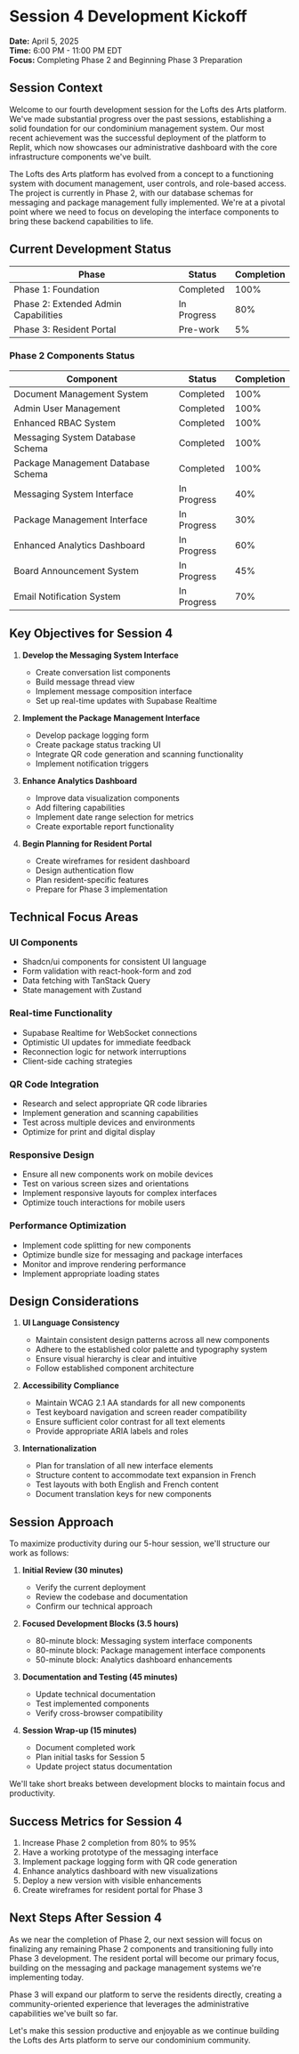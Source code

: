 # Session 4 Development Kickoff

**Date:** April 5, 2025  
**Time:** 6:00 PM - 11:00 PM EDT  
**Focus:** Completing Phase 2 and Beginning Phase 3 Preparation

## Session Context

Welcome to our fourth development session for the Lofts des Arts platform. We've made substantial progress over the past sessions, establishing a solid foundation for our condominium management system. Our most recent achievement was the successful deployment of the platform to Replit, which now showcases our administrative dashboard with the core infrastructure components we've built.

The Lofts des Arts platform has evolved from a concept to a functioning system with document management, user controls, and role-based access. The project is currently in Phase 2, with our database schemas for messaging and package management fully implemented. We're at a pivotal point where we need to focus on developing the interface components to bring these backend capabilities to life.

## Current Development Status

| Phase | Status | Completion |
|-------|--------|------------|
| Phase 1: Foundation | Completed | 100% |
| Phase 2: Extended Admin Capabilities | In Progress | 80% |
| Phase 3: Resident Portal | Pre-work | 5% |

### Phase 2 Components Status

| Component | Status | Completion |
|-----------|--------|------------|
| Document Management System | Completed | 100% |
| Admin User Management | Completed | 100% |
| Enhanced RBAC System | Completed | 100% |
| Messaging System Database Schema | Completed | 100% |
| Package Management Database Schema | Completed | 100% |
| Messaging System Interface | In Progress | 40% |
| Package Management Interface | In Progress | 30% |
| Enhanced Analytics Dashboard | In Progress | 60% |
| Board Announcement System | In Progress | 45% |
| Email Notification System | In Progress | 70% |

## Key Objectives for Session 4

1. **Develop the Messaging System Interface**
   - Create conversation list components
   - Build message thread view
   - Implement message composition interface
   - Set up real-time updates with Supabase Realtime

2. **Implement the Package Management Interface**
   - Develop package logging form
   - Create package status tracking UI
   - Integrate QR code generation and scanning functionality
   - Implement notification triggers

3. **Enhance Analytics Dashboard**
   - Improve data visualization components
   - Add filtering capabilities
   - Implement date range selection for metrics
   - Create exportable report functionality

4. **Begin Planning for Resident Portal**
   - Create wireframes for resident dashboard
   - Design authentication flow
   - Plan resident-specific features
   - Prepare for Phase 3 implementation

## Technical Focus Areas

### UI Components
- Shadcn/ui components for consistent UI language
- Form validation with react-hook-form and zod
- Data fetching with TanStack Query
- State management with Zustand

### Real-time Functionality
- Supabase Realtime for WebSocket connections
- Optimistic UI updates for immediate feedback
- Reconnection logic for network interruptions
- Client-side caching strategies

### QR Code Integration
- Research and select appropriate QR code libraries
- Implement generation and scanning capabilities
- Test across multiple devices and environments
- Optimize for print and digital display

### Responsive Design
- Ensure all new components work on mobile devices
- Test on various screen sizes and orientations
- Implement responsive layouts for complex interfaces
- Optimize touch interactions for mobile users

### Performance Optimization
- Implement code splitting for new components
- Optimize bundle size for messaging and package interfaces
- Monitor and improve rendering performance
- Implement appropriate loading states

## Design Considerations

1. **UI Language Consistency**
   - Maintain consistent design patterns across all new components
   - Adhere to the established color palette and typography system
   - Ensure visual hierarchy is clear and intuitive
   - Follow established component architecture

2. **Accessibility Compliance**
   - Maintain WCAG 2.1 AA standards for all new components
   - Test keyboard navigation and screen reader compatibility
   - Ensure sufficient color contrast for all text elements
   - Provide appropriate ARIA labels and roles

3. **Internationalization**
   - Plan for translation of all new interface elements
   - Structure content to accommodate text expansion in French
   - Test layouts with both English and French content
   - Document translation keys for new components

## Session Approach

To maximize productivity during our 5-hour session, we'll structure our work as follows:

1. **Initial Review (30 minutes)**
   - Verify the current deployment
   - Review the codebase and documentation
   - Confirm our technical approach

2. **Focused Development Blocks (3.5 hours)**
   - 80-minute block: Messaging system interface components
   - 80-minute block: Package management interface components
   - 50-minute block: Analytics dashboard enhancements

3. **Documentation and Testing (45 minutes)**
   - Update technical documentation
   - Test implemented components
   - Verify cross-browser compatibility

4. **Session Wrap-up (15 minutes)**
   - Document completed work
   - Plan initial tasks for Session 5
   - Update project status documentation

We'll take short breaks between development blocks to maintain focus and productivity.

## Success Metrics for Session 4

1. Increase Phase 2 completion from 80% to 95%
2. Have a working prototype of the messaging interface
3. Implement package logging form with QR code generation
4. Enhance analytics dashboard with new visualizations
5. Deploy a new version with visible enhancements
6. Create wireframes for resident portal for Phase 3

## Next Steps After Session 4

As we near the completion of Phase 2, our next session will focus on finalizing any remaining Phase 2 components and transitioning fully into Phase 3 development. The resident portal will become our primary focus, building on the messaging and package management systems we're implementing today.

Phase 3 will expand our platform to serve the residents directly, creating a community-oriented experience that leverages the administrative capabilities we've built so far.

Let's make this session productive and enjoyable as we continue building the Lofts des Arts platform to serve our condominium community. 